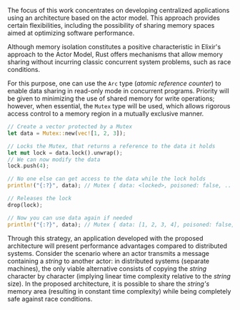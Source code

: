 The focus of this work concentrates on developing centralized applications using an architecture based on the actor model. This approach provides certain flexibilities, including the possibility of sharing memory spaces aimed at optimizing software performance.

Although memory isolation constitutes a positive characteristic in Elixir's approach to the Actor Model, Rust offers mechanisms that allow memory sharing without incurring classic concurrent system problems, such as race conditions.

For this purpose, one can use the `Arc` type (_atomic reference counter_) to enable data sharing in read-only mode in concurrent programs. Priority will be given to minimizing the use of shared memory for write operations; however, when essential, the `Mutex` type will be used, which allows rigorous access control to a memory region in a mutually exclusive manner.

```rust
// Create a vector protected by a Mutex
let data = Mutex::new(vec![1, 2, 3]);

// Locks the Mutex, that returns a reference to the data it holds
let mut lock = data.lock().unwrap();
// We can now modify the data
lock.push(4);

// No one else can get access to the data while the lock holds
println!("{:?}", data); // Mutex { data: <locked>, poisoned: false, .. }

// Releases the lock
drop(lock);

// Now you can use data again if needed
println!("{:?}", data); // Mutex { data: [1, 2, 3, 4], poisoned: false, .. }
```

Through this strategy, an application developed with the proposed architecture will present performance advantages compared to distributed systems. Consider the scenario where an actor transmits a message containing a _string_ to another actor: in distributed systems (separate machines), the only viable alternative consists of copying the _string_ character by character (implying linear time complexity relative to the _string_ size). In the proposed architecture, it is possible to share the _string's_ memory area (resulting in constant time complexity) while being completely safe against race conditions.